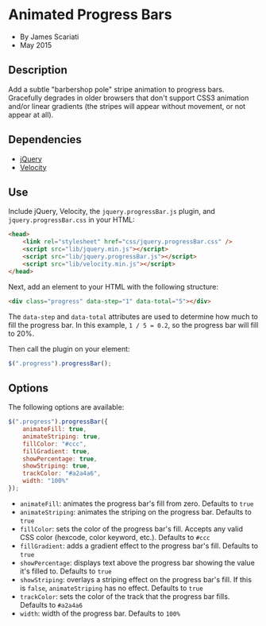 # Animated Progress Bars
* By James Scariati
* May 2015

## Description
Add a subtle "barbershop pole" stripe animation to progress bars. Gracefully degrades in older browsers that don't support CSS3 animation and/or linear gradients (the stripes will appear without movement, or not appear at all).

## Dependencies
* [jQuery](http://jquery.com)
* [Velocity](http://julian.com/research/velocity/)

## Use
Include jQuery, Velocity, the `jquery.progressBar.js` plugin, and `jquery.progressBar.css` in your HTML:

```html
<head>
	<link rel="stylesheet" href="css/jquery.progressBar.css" />
	<script src="lib/jquery.min.js"></script>
	<script src="lib/jquery.progressBar.js"></script>
	<script src="lib/velocity.min.js"></script>
</head>
```

Next, add an element to your HTML with the following structure:

```html
<div class="progress" data-step="1" data-total="5"></div>
```

The `data-step` and `data-total` attributes are used to determine how much to fill the progress bar. In this example, `1 / 5 = 0.2`, so the progress bar will fill to 20%.

Then call the plugin on your element:

```javascript
$(".progress").progressBar();
```

## Options
The following options are available:

```javascript
$(".progress").progressBar({
	animateFill: true,
	animateStriping: true,
	fillColor: "#ccc",
	fillGradient: true,
	showPercentage: true,
	showStriping: true,
	trackColor: "#a2a4a6",
	width: "100%"
});
```

* `animateFill`: animates the progress bar's fill from zero. Defaults to `true`
* `animateStriping`: animates the striping on the progress bar. Defaults to `true`
* `fillColor`: sets the color of the progress bar's fill. Accepts any valid CSS color (hexcode, color keyword, etc.). Defaults to `#ccc`
* `fillGradient`: adds a gradient effect to the progress bar's fill. Defaults to `true`
* `showPercentage`: displays text above the progress bar showing the value it's filled to. Defaults to `true`
* `showStriping`: overlays a striping effect on the progress bar's fill. If this is `false`, `animateStriping` has no effect. Defaults to `true`
* `trackColor`: sets the color of the track that the progress bar fills. Defaults to `#a2a4a6`
* `width`: width of the progress bar. Defaults to `100%`